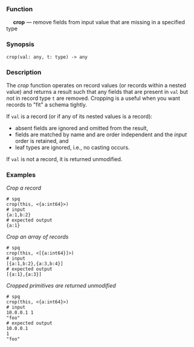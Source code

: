### Function

&emsp; **crop** &mdash; remove fields from input value that are missing in a specified type

### Synopsis

```
crop(val: any, t: type) -> any
```

### Description

The _crop_ function operates on record values (or records within a nested value)
and returns a result such that any fields that are present in `val` but not in
record type `t` are removed.
Cropping is a useful when you want records to "fit" a schema tightly.

If `val` is a record (or if any of its nested values is a record):
* absent fields are ignored and omitted from the result,
* fields are matched by name and are order independent and the _input_ order is retained, and
* leaf types are ignored, i.e., no casting occurs.

If `val` is not a record, it is returned unmodified.

### Examples

_Crop a record_
```mdtest-spq
# spq
crop(this, <{a:int64}>)
# input
{a:1,b:2}
# expected output
{a:1}
```

_Crop an array of records_
```mdtest-spq
# spq
crop(this, <[{a:int64}]>)
# input
[{a:1,b:2},{a:3,b:4}]
# expected output
[{a:1},{a:3}]
```

_Cropped primitives are returned unmodified_
```mdtest-spq
# spq
crop(this, <{a:int64}>)
# input
10.0.0.1 1
"foo"
# expected output
10.0.0.1
1
"foo"
```
